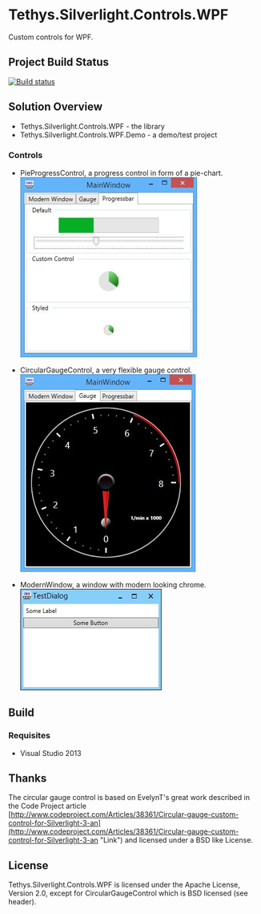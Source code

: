 Tethys.Silverlight.Controls.WPF
===============================

Custom controls for WPF.

## Project Build Status ##
[![Build status](https://ci.appveyor.com/api/projects/status/jw8vlyrkk3asftt0?svg=true)](https://ci.appveyor.com/project/tngraf/tethys-silverlight-controls-wpf)

## Solution Overview ##

* Tethys.Silverlight.Controls.WPF - the library
* Tethys.Silverlight.Controls.WPF.Demo - a demo/test project 

### Controls ###

* PieProgressControl, a progress control in form of a pie-chart.
  ![](https://github.com/tngraf/Tethys.Silverlight.Controls.WPF/blob/master/doc/PieProgressControl.jpg)

* CircularGaugeControl, a very flexible gauge control.
  ![](https://github.com/tngraf/Tethys.Silverlight.Controls.WPF/blob/master/doc/CircularGaugeControl.jpg)

* ModernWindow, a window with modern looking chrome.
  ![](https://github.com/tngraf/Tethys.Silverlight.Controls.WPF/blob/master/doc/ModernWindow.jpg)

## Build ##

### Requisites ###

* Visual Studio 2013

## Thanks ##

The circular gauge control is based on EvelynT's great work described
in the Code Project article [http://www.codeproject.com/Articles/38361/Circular-gauge-custom-control-for-Silverlight-3-an](http://www.codeproject.com/Articles/38361/Circular-gauge-custom-control-for-Silverlight-3-an "Link") and licensed
under a BSD like License.

## License ##

Tethys.Silverlight.Controls.WPF is licensed under the Apache License, Version 2.0, except for CircularGaugeControl which is BSD licensed
(see header).
